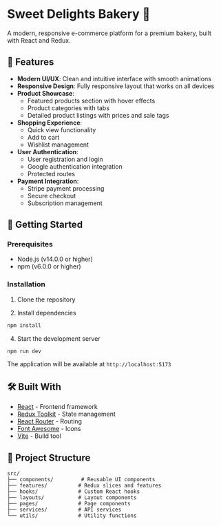 # Sweet Delights Bakery 🍰

A modern, responsive e-commerce platform for a premium bakery, built with React and Redux.

## 🌟 Features

- **Modern UI/UX**: Clean and intuitive interface with smooth animations
- **Responsive Design**: Fully responsive layout that works on all devices
- **Product Showcase**: 
  - Featured products section with hover effects
  - Product categories with tabs
  - Detailed product listings with prices and sale tags
- **Shopping Experience**:
  - Quick view functionality
  - Add to cart
  - Wishlist management
- **User Authentication**:
  - User registration and login
  - Google authentication integration
  - Protected routes
- **Payment Integration**:
  - Stripe payment processing
  - Secure checkout
  - Subscription management

## 🚀 Getting Started

### Prerequisites

- Node.js (v14.0.0 or higher)
- npm (v6.0.0 or higher)

### Installation

1. Clone the repository

2. Install dependencies
```bash
npm install
```

4. Start the development server
```bash
npm run dev
```

The application will be available at `http://localhost:5173`

## 🛠️ Built With

- [React](https://reactjs.org/) - Frontend framework
- [Redux Toolkit](https://redux-toolkit.js.org/) - State management
- [React Router](https://reactrouter.com/) - Routing
- [Font Awesome](https://fontawesome.com/) - Icons
- [Vite](https://vitejs.dev/) - Build tool

## 📁 Project Structure

```
src/
├── components/         # Reusable UI components
├── features/          # Redux slices and features
├── hooks/             # Custom React hooks
├── layouts/           # Layout components
├── pages/             # Page components
├── services/          # API services
└── utils/             # Utility functions
```
